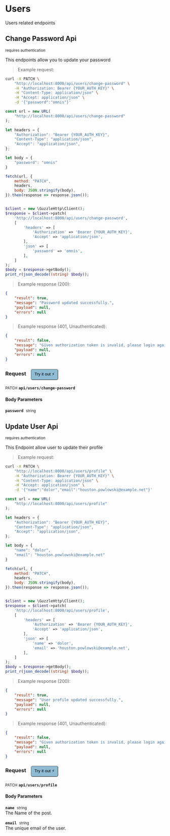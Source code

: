 # Users

Users related endpoints

## Change Password Api

<small class="badge badge-darkred">requires authentication</small>

This endpoints allow you to update your password

> Example request:

```bash
curl -X PATCH \
    "http://localhost:8000/api/users/change-password" \
    -H "Authorization: Bearer {YOUR_AUTH_KEY}" \
    -H "Content-Type: application/json" \
    -H "Accept: application/json" \
    -d '{"password":"omnis"}'

```

```javascript
const url = new URL(
    "http://localhost:8000/api/users/change-password"
);

let headers = {
    "Authorization": "Bearer {YOUR_AUTH_KEY}",
    "Content-Type": "application/json",
    "Accept": "application/json",
};

let body = {
    "password": "omnis"
}

fetch(url, {
    method: "PATCH",
    headers,
    body: JSON.stringify(body),
}).then(response => response.json());
```

```php

$client = new \GuzzleHttp\Client();
$response = $client->patch(
    'http://localhost:8000/api/users/change-password',
    [
        'headers' => [
            'Authorization' => 'Bearer {YOUR_AUTH_KEY}',
            'Accept' => 'application/json',
        ],
        'json' => [
            'password' => 'omnis',
        ],
    ]
);
$body = $response->getBody();
print_r(json_decode((string) $body));
```


> Example response (200):

```json
{
    "result": true,
    "message": "Password updated successfully.",
    "payload": null,
    "errors": null
}
```
> Example response (401, Unauthenticated):

```json
{
    "result": false,
    "message": "Given authorization token is invalid, please login again",
    "payload": null,
    "errors": null
}
```
<div id="execution-results-PATCHapi-users-change-password" hidden>
    <blockquote>Received response<span id="execution-response-status-PATCHapi-users-change-password"></span>:</blockquote>
    <pre class="json"><code id="execution-response-content-PATCHapi-users-change-password"></code></pre>
</div>
<div id="execution-error-PATCHapi-users-change-password" hidden>
    <blockquote>Request failed with error:</blockquote>
    <pre><code id="execution-error-message-PATCHapi-users-change-password"></code></pre>
</div>
<form id="form-PATCHapi-users-change-password" data-method="PATCH" data-path="api/users/change-password" data-authed="1" data-hasfiles="0" data-headers='{"Authorization":"Bearer {YOUR_AUTH_KEY}","Content-Type":"application\/json","Accept":"application\/json"}' onsubmit="event.preventDefault(); executeTryOut('PATCHapi-users-change-password', this);">
<h3>
    Request&nbsp;&nbsp;&nbsp;
        <button type="button" style="background-color: #8fbcd4; padding: 5px 10px; border-radius: 5px; border-width: thin;" id="btn-tryout-PATCHapi-users-change-password" onclick="tryItOut('PATCHapi-users-change-password');">Try it out ⚡</button>
    <button type="button" style="background-color: #c97a7e; padding: 5px 10px; border-radius: 5px; border-width: thin;" id="btn-canceltryout-PATCHapi-users-change-password" onclick="cancelTryOut('PATCHapi-users-change-password');" hidden>Cancel</button>&nbsp;&nbsp;
    <button type="submit" style="background-color: #6ac174; padding: 5px 10px; border-radius: 5px; border-width: thin;" id="btn-executetryout-PATCHapi-users-change-password" hidden>Send Request 💥</button>
    </h3>
<p>
<small class="badge badge-purple">PATCH</small>
 <b><code>api/users/change-password</code></b>
</p>
<p>
<label id="auth-PATCHapi-users-change-password" hidden>Authorization header: <b><code>Bearer </code></b><input type="text" name="Authorization" data-prefix="Bearer " data-endpoint="PATCHapi-users-change-password" data-component="header"></label>
</p>
<h4 class="fancy-heading-panel"><b>Body Parameters</b></h4>
<p>
<b><code>password</code></b>&nbsp;&nbsp;<small>string</small>  &nbsp;
<input type="text" name="password" data-endpoint="PATCHapi-users-change-password" data-component="body" required  hidden>
<br>
</p>

</form>


## Update User Api

<small class="badge badge-darkred">requires authentication</small>

This Endpoint allow user to update their profile

> Example request:

```bash
curl -X PATCH \
    "http://localhost:8000/api/users/profile" \
    -H "Authorization: Bearer {YOUR_AUTH_KEY}" \
    -H "Content-Type: application/json" \
    -H "Accept: application/json" \
    -d '{"name":"dolor","email":"houston.powlowski@example.net"}'

```

```javascript
const url = new URL(
    "http://localhost:8000/api/users/profile"
);

let headers = {
    "Authorization": "Bearer {YOUR_AUTH_KEY}",
    "Content-Type": "application/json",
    "Accept": "application/json",
};

let body = {
    "name": "dolor",
    "email": "houston.powlowski@example.net"
}

fetch(url, {
    method: "PATCH",
    headers,
    body: JSON.stringify(body),
}).then(response => response.json());
```

```php

$client = new \GuzzleHttp\Client();
$response = $client->patch(
    'http://localhost:8000/api/users/profile',
    [
        'headers' => [
            'Authorization' => 'Bearer {YOUR_AUTH_KEY}',
            'Accept' => 'application/json',
        ],
        'json' => [
            'name' => 'dolor',
            'email' => 'houston.powlowski@example.net',
        ],
    ]
);
$body = $response->getBody();
print_r(json_decode((string) $body));
```


> Example response (200):

```json
{
    "result": true,
    "message": "User profile updated successfully.",
    "payload": null,
    "errors": null
}
```
> Example response (401, Unauthenticated):

```json
{
    "result": false,
    "message": "Given authorization token is invalid, please login again",
    "payload": null,
    "errors": null
}
```
<div id="execution-results-PATCHapi-users-profile" hidden>
    <blockquote>Received response<span id="execution-response-status-PATCHapi-users-profile"></span>:</blockquote>
    <pre class="json"><code id="execution-response-content-PATCHapi-users-profile"></code></pre>
</div>
<div id="execution-error-PATCHapi-users-profile" hidden>
    <blockquote>Request failed with error:</blockquote>
    <pre><code id="execution-error-message-PATCHapi-users-profile"></code></pre>
</div>
<form id="form-PATCHapi-users-profile" data-method="PATCH" data-path="api/users/profile" data-authed="1" data-hasfiles="0" data-headers='{"Authorization":"Bearer {YOUR_AUTH_KEY}","Content-Type":"application\/json","Accept":"application\/json"}' onsubmit="event.preventDefault(); executeTryOut('PATCHapi-users-profile', this);">
<h3>
    Request&nbsp;&nbsp;&nbsp;
        <button type="button" style="background-color: #8fbcd4; padding: 5px 10px; border-radius: 5px; border-width: thin;" id="btn-tryout-PATCHapi-users-profile" onclick="tryItOut('PATCHapi-users-profile');">Try it out ⚡</button>
    <button type="button" style="background-color: #c97a7e; padding: 5px 10px; border-radius: 5px; border-width: thin;" id="btn-canceltryout-PATCHapi-users-profile" onclick="cancelTryOut('PATCHapi-users-profile');" hidden>Cancel</button>&nbsp;&nbsp;
    <button type="submit" style="background-color: #6ac174; padding: 5px 10px; border-radius: 5px; border-width: thin;" id="btn-executetryout-PATCHapi-users-profile" hidden>Send Request 💥</button>
    </h3>
<p>
<small class="badge badge-purple">PATCH</small>
 <b><code>api/users/profile</code></b>
</p>
<p>
<label id="auth-PATCHapi-users-profile" hidden>Authorization header: <b><code>Bearer </code></b><input type="text" name="Authorization" data-prefix="Bearer " data-endpoint="PATCHapi-users-profile" data-component="header"></label>
</p>
<h4 class="fancy-heading-panel"><b>Body Parameters</b></h4>
<p>
<b><code>name</code></b>&nbsp;&nbsp;<small>string</small>  &nbsp;
<input type="text" name="name" data-endpoint="PATCHapi-users-profile" data-component="body" required  hidden>
<br>
The Name of the post.</p>
<p>
<b><code>email</code></b>&nbsp;&nbsp;<small>string</small>  &nbsp;
<input type="text" name="email" data-endpoint="PATCHapi-users-profile" data-component="body" required  hidden>
<br>
The unique email of the user.</p>

</form>



